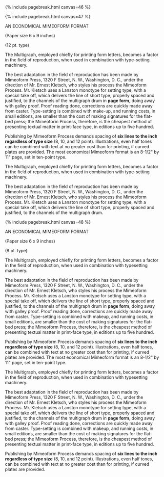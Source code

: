  {% include pagebreak.html canvas=46 %} 

 {% include pagebreak.html canvas=47 %} 

AN ECONOMICAL MIMEOFORM FORMAT 

(Paper size 6 x 9 inches) 

(12 pt. type) 

The Multigraph, employed chiefly for printing 
form letters, becomes a factor in the field of reproduction, when used in combination with type-setting 
machinery. 

The best adaptation in the field of reproduction 
has been made by Mimeoform Press, 1320 F Street, 
N. W., Washington, D. C., under the direction of 
Mr. Ernest Kletsch, who styles his process the Mimeoform Process. Mr. Kletsch uses a Lanston monotype for setting type, with a special take off, which 
delivers the line of short type, properly spaced and 
justified, to the channels of the multigraph drum in 
**page form**, doing away with galley proof. Proof 
reading done, corrections are quickly made away 
from caster. Type-setting is combined with make-up, and running costs, in small editions, are smaller 
than the cost of making signatures for the flat-bed 
press; the Mimeoform Process, therefore, is the 
cheapest method of presenting textual matter in 
print-face type, in editions up to five hundred. 

Publishing by Mimeoform Process demands 
spacing of **six lines to the inch regardless of 
type size** (8, 10, and 12 point). Illustrations, even 
half tones can be combined with text at no greater 
cost than for printing, if curved plates are provided. 
The most economical Mimeoform format is an 8-1/2" by 11" page, set in ten-point type. 

The Multigraph, employed chiefly for printing 
form letters, becomes a factor in the field of reproduction, when used in combination with type-setting 
machinery. 

The best adaptation in the field of reproduction 
has been made by Mimeoform Press, 1320 F Street, 
N. W., Washington, D. C., under the direction of 
Mr. Ernest Kletsch, who styles his process the Mimeoform Process. Mr. Kletsch uses a Lanston monotype for setting type, with a special take off, which 
delivers the line of short type, properly spaced and 
justified, to the channels of the multigraph drum. 

 {% include pagebreak.html canvas=48 %} 

AN ECONOMICAL MIMEOFORM FORMAT 

(Paper size 6 x 9 inches) 

(8 pt. type) 

The Multigraph, employed chiefly for printing form letters, becomes 
a factor in the field of reproduction, when used in combination with typesetting machinery. 

The best adaptation in the field of reproduction has been made by 
Mimeoform Press, 1320 F Street, N. W., Washington, D. C., under the 
direction of Mr. Ernest Kletsch, who styles his process the Mimeoform 
Process. Mr. Kletsch uses a Lanston monotype for setting type, with a 
special take off, which delivers the line of short type, properly spaced and 
justified, to the channels of the multigraph drum in **page form**, doing 
away with galley proof. Proof reading done, corrections are quickly 
made away from caster. Type-setting is combined with makeup, and 
running costs, in small editions, are smaller than the cost of making signatures for the flat-bed press; the Mimeoform Process, therefore, is the 
cheapest method of presenting textual matter in print-face type, in 
editions up to five hundred. 

Publishing by Mimeoform Process demands spacing of **six lines to 
the inch regardless of type size** (8, 10, and 12 point). illustrations, 
even half tones, can be combined with text at no greater cost than for 
printing, if curved plates are provided. The most economical Mimeoform format is an 8-1/2" by 11" page, set in ten-point type. 

The Multigraph, employed chiefly for printing form letters, becomes 
a factor in the field of reproduction, when used in combination with typesetting machinery. 

The best adaptation in the field of reproduction has been made by 
Mimeoform Press, 1320 F Street, N. W., Washington, D. C., under the 
direction of Mr. Ernest Kletsch, who styles his process the Mimeoform 
Process. Mr. Kletsch uses a Lanston monotype for setting type, with a 
special take off, which delivers the line of short type, properly spaced and 
justified, to the channels of the multigraph drum in **page form**, doing 
away with galley proof. Proof reading done, corrections are quickly made 
away from caster. Type-setting is combined with makeup, and running 
costs, in small editions, are smaller than the cost of making signatures for 
the flat-bed press; the Mimeoform Process, therefore, is the cheapest 
method of presenting textual matter in print-face type, in editions up to 
five hundred. 

Publishing by Mimeoform Process demands spacing of **six lines to 
the inch regardless of type size** (8, 10, and 12 point). Illustrations, 
even half tones, can be combined with text at no greater cost than for 
printing, if curved plates are provided. 

